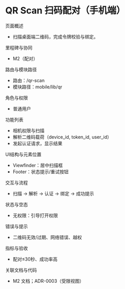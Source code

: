 # QR Scan 扫码配对（手机端）

页面概述
- 扫描桌面端二维码，完成令牌校验与绑定。

里程碑与协同
- M2（配对）

路由与模块路径
- 路由：/qr-scan
- 模块路径：mobile/lib/qr

角色与权限
- 普通用户

功能列表
- 相机权限与扫描
- 解析二维码载荷（device_id, token_id, user_id）
- 发起认证请求，显示结果

UI结构与元素位置
- Viewfinder：居中扫描框
- Footer：状态提示/重试按钮

交互与流程
- 扫描 → 解析 → 认证 → 绑定 → 成功提示

状态与空态
- 无权限：引导打开权限

错误与提示
- 二维码无效/过期、网络错误、越权

指标与验收
- 配对≤30秒、成功率高

关联文档与代码
- M2 文档；ADR-0003（受限视图）